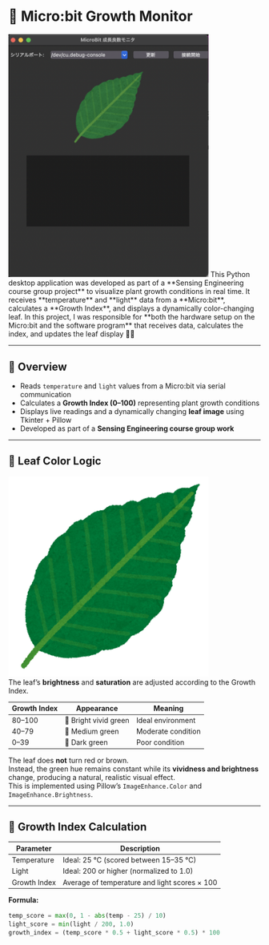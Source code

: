 # 🌱 Micro:bit Growth Monitor
<img src="software_img.png" alt="Softwera Image" width="400"/>
This Python desktop application was developed as part of a **Sensing Engineering course group project** to visualize plant growth conditions in real time.  
It receives **temperature** and **light** data from a **Micro:bit**, calculates a **Growth Index**, and displays a dynamically color-changing leaf.  
In this project, I was responsible for **both the hardware setup on the Micro:bit and the software program** that receives data, calculates the index, and updates the leaf display 🍃🌿

---

## 🧩 Overview
- Reads `temperature` and `light` values from a Micro:bit via serial communication  
- Calculates a **Growth Index (0–100)** representing plant growth conditions  
- Displays live readings and a dynamically changing **leaf image** using Tkinter + Pillow  
- Developed as part of a **Sensing Engineering course group work**

---

## 🎨 Leaf Color Logic
![Leaf Image](leaf.png)<br>
The leaf’s **brightness** and **saturation** are adjusted according to the Growth Index.

| Growth Index | Appearance | Meaning |
|---------------|-------------|----------|
| 80–100 | 🌿 Bright vivid green | Ideal environment |
| 40–79 | 🍃 Medium green | Moderate condition |
| 0–39 | 🌲 Dark green | Poor condition |

The leaf does **not** turn red or brown.  
Instead, the green hue remains constant while its **vividness and brightness** change, producing a natural, realistic visual effect.  
This is implemented using Pillow’s `ImageEnhance.Color` and `ImageEnhance.Brightness`.

---

## 🌿 Growth Index Calculation

| Parameter | Description |
|------------|-------------|
| Temperature | Ideal: 25 °C (scored between 15–35 °C) |
| Light | Ideal: 200 or higher (normalized to 1.0) |
| Growth Index | Average of temperature and light scores × 100 |

**Formula:**
```python
temp_score = max(0, 1 - abs(temp - 25) / 10)
light_score = min(light / 200, 1.0)
growth_index = (temp_score * 0.5 + light_score * 0.5) * 100
